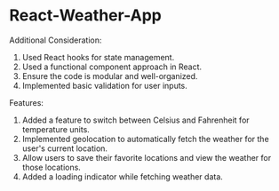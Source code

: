 # React-Weather-App

Additional Consideration:

1. Used React hooks for state management.
2. Used a functional component approach in React.
3. Ensure the code is modular and well-organized.
4. Implemented basic validation for user inputs.

Features:

1. Added a feature to switch between Celsius and Fahrenheit for temperature units.
2. Implemented geolocation to automatically fetch the weather for the user's current location.
3. Allow users to save their favorite locations and view the weather for those locations.
4. Added a loading indicator while fetching weather data.




   

